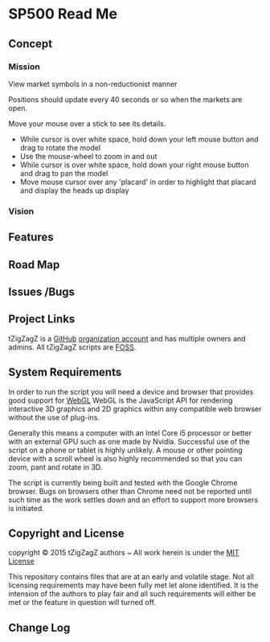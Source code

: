 SP500 Read Me
===========
<!--
[Web page view]( http://jaanga.github.io/sp500/ "View files with docBrowser" ) &nbsp;  
[Source code view]( https://github.com/jaanga/sp500 "View files with GitHub")


### Live Demo

<iframe src="http://jaanga.github.io/sp500/latest/index.html" width=100% height=500px class='overview' >
There is an `iframe` here. It is not visible when viewed on github.com/jaanga/sp500. To view, click 'Web page view' just above.
</iframe>
_SP500 - latest revision_ / [Full Screen]( http://jaanga.github.io/sp500/latest/index.html )
-->

## Concept

### Mission  
<!-- a statement of a rationale, applicable now as well as in the future -->
View market symbols in a non-reductionist manner

Positions should update every 40 seconds or so when the markets are open.

Move your mouse over a stick to see its details.

* While cursor is over white space, hold down your left mouse button and drag to rotate the model
* Use the mouse-wheel to zoom in and out
* While cursor is over white space, hold down your right mouse button and drag to pan the model
* Move mouse cursor over any 'placard' in order to highlight that placard and display the heads up display

### Vision  
<!--  a descriptive picture of a desired future state -->


## Features
<!-- and benefits -->


## Road Map


## Issues /Bugs


## Project Links

tZigZagZ is a [GitHub]( http://github.com) [organization account]( https://help.github.com/articles/what-s-the-difference-between-user-and-organization-accounts ) and has multiple owners and admins. 
All tZigZagZ scripts are [FOSS]( https://en.wikipedia.org/wiki/Free_and_open-source_software ).


## System Requirements

In order to run the script you will need a device and browser that provides good support for [WebGL](http://get.webgl.org/)
WebGL is the JavaScript API for rendering interactive 3D graphics and 2D graphics within any compatible web browser without the use of plug-ins. 

Generally this means a computer with an Intel Core i5 processor or better with an external GPU such as one made by Nvidia. 
Successful use of the script on a phone or tablet is highly unlikely. 
A mouse or other pointing device with a scroll wheel is also highly recommended so that you can zoom, pant and rotate in 3D.
 
The script is currently being built and tested with the Google Chrome browser. 
Bugs on browsers other than Chrome need not be reported until such time as the work settles down and an effort to support more browsers is initiated.


## Copyright and License

copyright &copy; 2015 tZigZagZ authors ~ 
All work herein is under the [MIT License]( http://tZigZagZ.github.io/libs/tZigZagZ-copyright-and-mit-license.md )

This repository contains files that are at an early and volatile stage. Not all licensing requirements may have been fully met let alone identified. It is the intension of the authors to play fair and all such requirements will either be met or the feature in question will turned off.


## Change Log





